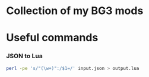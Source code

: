 # Collection of my BG3 mods

# Useful commands

### JSON to Lua

```sh
perl -pe 's/"(\w+)":/$1=/' input.json > output.lua
```
